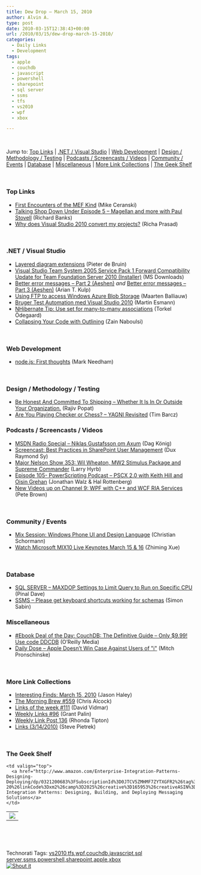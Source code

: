 ```yaml
---
title: Dew Drop – March 15, 2010
author: Alvin A.
type: post
date: 2010-03-15T12:38:43+00:00
url: /2010/03/15/dew-drop-march-15-2010/
categories:
  - Daily Links
  - Development
tags:
  - apple
  - couchdb
  - javascript
  - powershell
  - sharepoint
  - sql server
  - ssms
  - tfs
  - vs2010
  - wpf
  - xbox

---
```

&#160;

Jump to: [Top Links][1] | [.NET / Visual Studio][2] | [Web Development][3] | [Design / Methodology / Testing][4] | [Podcasts / Screencasts / Videos][5] | [Community / Events][6] | [Database][7] | [Miscellaneous][8] | [More Link Collections][9] | [The Geek Shelf][10] 

&#160;

### <a name="top"></a>Top Links

  * [First Encounters of the MEF Kind][11] (Mike Ceranski)
  * [Talking Shop Down Under Episode 5 &#8211; Magellan and more with Paul Stovell][12] (Richard Banks)
  * [Why does Visual Studio 2010 convert my projects?][13] (Richa Prasad)

&#160;

### <a name="dotnet"></a>.NET / Visual Studio

  * [Layered diagram extensions][14] (Pieter de Bruin)
  * [Visual Studio Team System 2005 Service Pack 1 Forward Compatibility Update for Team Foundation Server 2010 (Installer)][15] (MS Downloads)
  * [Better error messages – Part 2 (Aeshen)][16] _and_&#160;[Better error messages – Part 3 (Aeshen)][17] (Arian T. Kulp)
  * [Using FTP to access Windows Azure Blob Storage][18] (Maarten Balliauw)
  * [Bruger Test Automation med Visual Studio 2010][19] (Martin Esmann)
  * [NHibernate Tip: Use set for many-to-many associations][20] (Torkel Ödegaard)
  * [Collapsing Your Code with Outlining][21] (Zain Naboulsi)

&#160;

### <a name="web"></a>Web Development

  * [node.js: First thoughts][22] (Mark Needham)

&#160;

### <a name="design"></a>Design / Methodology / Testing

  * [Be Honest And Committed To Shipping &#8211; Whether It Is In Or Outside Your Organization.][23] (Rajiv Popat)
  * [Are You Playing Checker or Chess? &#8211; YAGNI Revisited][24] (Tim Barcz)

<a name="silverlight"></a>

### <a name="podcasts"></a>Podcasts / Screencasts / Videos

  * [MSDN Radio Special – Niklas Gustafsson om Axum][25] (Dag König)
  * [Screencast: Best Practices in SharePoint User Management][26] (Dux Raymond Sy)
  * [Major Nelson Show 353: Wil Wheaton, MW2 Stimulus Package and Supreme Commander][27] (Larry Hyrb)
  * [Episode 105- PowerScripting Podcast &#8211; PSCX 2.0 with Keith Hill and Oisin Grehan][28] (Jonathan Walz & Hal Rottenberg)
  * [New Videos up on Channel 9: WPF with C++ and WCF RIA Services][29] (Pete Brown)

&#160;

### <a name="events"></a>Community / Events

  * [Mix Session: Windows Phone UI and Design Language][30] (Christian Schormann)
  * [Watch Microsoft MIX10 Live Keynotes March 15 & 16][31] (Zhiming Xue)

&#160;

### <a name="db"></a>Database

  * [SQL SERVER – MAXDOP Settings to Limit Query to Run on Specific CPU][32] (Pinal Dave)
  * [SSMS &#8211; Please get keyboard shortcuts working for schemas][33] (Simon Sabin)

<a name="sp"></a>

### <a name="misc"></a>Miscellaneous

  * [#Ebook Deal of the Day: CouchDB: The Definitive Guide &#8211; Only $9.99! Use code DDCDB][34] (O&#8217;Reilly Media)
  * [Daily Dose &#8211; Apple Doesn&#8217;t Win Case Against Users of "i"][35] (Mitch Pronschinske)

&#160;

### <a name="links"></a>More Link Collections

  * [Interesting Finds: March 15, 2010][36] (Jason Haley)
  * [The Morning Brew #559][37] (Chris Alcock)
  * [Links of the week #111][38] (David Vidmar)
  * [Weekly Links #96][39] (Grant Palin)
  * [Weekly Link Post 136][40] (Rhonda Tipton)
  * [Links (3/14/2010)][41] (Steve Pietrek)

&#160;

### <a name="shelf"></a>The Geek Shelf

<table border="0" cellspacing="0" cellpadding="0">
  <tr>
    <td>
      <img data-recalc-dims="1" decoding="async" src="https://i0.wp.com/ecx.images-amazon.com/images/I/51tVn4YqQUL._SL160_.jpg?w=660" />
    </td>
    
    <td valign="top">
      <a href="http://www.amazon.com/Enterprise-Integration-Patterns-Designing-Deploying/dp/0321200683%3FSubscriptionId%3D0JTCV5ZMHMF7ZYTXGFR2%26tag%3Dalvinashcraft-20%26linkCode%3Dxm2%26camp%3D2025%26creative%3D165953%26creativeASIN%3D0321200683">Enterprise Integration Patterns: Designing, Building, and Deploying Messaging Solutions</a>
    </td>
  </tr>
</table>

&#160;

<div style="padding-bottom: 0px; margin: 0px; padding-left: 0px; padding-right: 0px; display: inline; float: none; padding-top: 0px" id="scid:C16BAC14-9A3D-4c50-9394-FBFEF7A93539:5b4b4e08-4ea3-4f3a-b360-45e84194ed9a" class="wlWriterSmartContent">
  <!--dotnetkickit-->
</div>

&#160;

<div style="padding-bottom: 0px; margin: 0px; padding-left: 0px; padding-right: 0px; display: inline; float: none; padding-top: 0px" id="scid:0767317B-992E-4b12-91E0-4F059A8CECA8:d3aea382-dd87-4c63-ba0a-94719e41706a" class="wlWriterSmartContent">
  Technorati Tags: <a href="http://technorati.com/tags/vs2010" rel="tag">vs2010</a>,<a href="http://technorati.com/tags/tfs" rel="tag">tfs</a>,<a href="http://technorati.com/tags/wpf" rel="tag">wpf</a>,<a href="http://technorati.com/tags/couchdb" rel="tag">couchdb</a>,<a href="http://technorati.com/tags/javascript" rel="tag">javascript</a>,<a href="http://technorati.com/tags/sql+server" rel="tag">sql server</a>,<a href="http://technorati.com/tags/ssms" rel="tag">ssms</a>,<a href="http://technorati.com/tags/powershell" rel="tag">powershell</a>,<a href="http://technorati.com/tags/sharepoint" rel="tag">sharepoint</a>,<a href="http://technorati.com/tags/apple" rel="tag">apple</a>,<a href="http://technorati.com/tags/xbox" rel="tag">xbox</a>
</div>

<div class="wlWriterHeaderFooter" style="margin:0px; padding:0px 0px 0px 0px;">
  <div class="shoutIt">
    <a rev="vote-for" href="http://dotnetshoutout.com/Submit?url=http%3a%2f%2fwww.alvinashcraft.com%2f2010%2f03%2f15%2fdew-drop-march-15-2010%2f&title=Dew+Drop+-+March+15%2c+2010"><img decoding="async" alt="Shout it" src="http://dotnetshoutout.com/image.axd?url=https://morningdew-bpc6g3a0fgaxdxcu.eastus2-01.azurewebsites.net/2010/03/15/dew-drop-march-15-2010/" style="border:0px" /></a>
  </div>
</div>

 [1]: https://morningdew-bpc6g3a0fgaxdxcu.eastus2-01.azurewebsites.net/#top
 [2]: https://morningdew-bpc6g3a0fgaxdxcu.eastus2-01.azurewebsites.net/#dotnet
 [3]: https://morningdew-bpc6g3a0fgaxdxcu.eastus2-01.azurewebsites.net/#web
 [4]: https://morningdew-bpc6g3a0fgaxdxcu.eastus2-01.azurewebsites.net/#design
 [5]: https://morningdew-bpc6g3a0fgaxdxcu.eastus2-01.azurewebsites.net/#podcasts
 [6]: https://morningdew-bpc6g3a0fgaxdxcu.eastus2-01.azurewebsites.net/#events
 [7]: https://morningdew-bpc6g3a0fgaxdxcu.eastus2-01.azurewebsites.net/#db
 [8]: https://morningdew-bpc6g3a0fgaxdxcu.eastus2-01.azurewebsites.net/#misc
 [9]: https://morningdew-bpc6g3a0fgaxdxcu.eastus2-01.azurewebsites.net/#links
 [10]: https://morningdew-bpc6g3a0fgaxdxcu.eastus2-01.azurewebsites.net/#shelf
 [11]: http://feedproxy.google.com/~r/codecapers/~3/Vq7-UQwgzlo/post.aspx
 [12]: http://feedproxy.google.com/~r/TalkingShopDownUnder/~3/c-qtgTyVeUQ/episode-5-magellan-and-more-with-paul.html
 [13]: http://blogs.msdn.com/visualstudio/archive/2010/03/15/why-does-visual-studio-2010-convert-my-projects.aspx
 [14]: http://www.pieterdebruin.net/2010/03/15/LayeredDiagramExtensions.aspx
 [15]: http://feedproxy.google.com/~r/MicrosoftDownloadCenter/~3/AAUBx3Qw00g/details.aspx
 [16]: http://ariankulp.com/archive/2010/03/14/better-error-messages-ndash-part-2-aeshen.aspx
 [17]: http://ariankulp.com/archive/2010/03/14/better-error-messages-ndash-part-3-aeshen.aspx
 [18]: http://blog.maartenballiauw.be/post.aspx?id=f7f93392-4df3-4629-931a-8bba886fd372
 [19]: http://channel9.msdn.com/posts/martinesmann/Bruger-Test-Automation-med-Visual-Studio-2010/
 [20]: http://www.codinginstinct.com/2010/03/nhibernate-tip-use-set-for-many-to-many.html
 [21]: http://feedproxy.google.com/~r/zainnab/~3/arDUoLqKdJQ/collapsing-your-code-with-outlining-vstipedit0029.aspx
 [22]: http://feedproxy.google.com/~r/MarkNeedham/~3/PhBtKF6D7CE/
 [23]: http://www.thousandtyone.com/blog/BeHonestAndCommittedToShippingWhetherItIsInOrOutsideYourOrganization.aspx
 [24]: http://feedproxy.google.com/~r/Devlicious/~3/kbVzf_O85Ec/are-you-playing-checker-or-chess-yagni-revisited.aspx
 [25]: http://channel9.msdn.com/posts/buzzfrog/MSDN-Radio-Special--Niklas-Gustafsson-om-Axum/
 [26]: http://feedproxy.google.com/~r/Meetdux/~3/UTylsRDOY1E/Best-Practices-SharePoint-User-Management.aspx
 [27]: http://feedproxy.google.com/~r/MajorNelsonblogcast/~3/jg-qyeoZjCU/show-353-wil-wheaton-mw2-stimulus-package-and-supreme-commander.aspx
 [28]: http://feedproxy.google.com/~r/Powerscripting/~3/c5iDow_w7tw/index.php
 [29]: http://feedproxy.google.com/~r/PeteBrown/~3/NuS-p-HukhI/new-videos-up-on-channel-9-wpf-with-cplusplus-and-wcf-ria-services
 [30]: http://electricbeach.org/?p=442
 [31]: http://blogs.msdn.com/zxue/archive/2010/03/14/watch-microsoft-mix10-live-keynotes-march-15-16.aspx
 [32]: http://blog.sqlauthority.com/2010/03/15/sql-server-maxdop-settings-to-limit-query-to-run-on-specific-cpu/
 [33]: http://feedproxy.google.com/~r/SimonsSqlServerStuff/~3/dAFjy9tbB4A/SSMS---Please-get-keyboard-shortcuts-working-for-schemas.aspx
 [34]: http://feeds.oreilly.com/~r/oreilly/news/~3/CIkjtHaObwQ/
 [35]: http://feeds.dzone.com/~r/zones/dotnet/~3/YEBKosLs0-U/dzone-daily-dose-315
 [36]: http://jasonhaley.com/blog/post.aspx?id=f6901bdc-1f76-40c0-8c01-21b055c02ecc
 [37]: http://feedproxy.google.com/~r/ReflectivePerspective/~3/WD1K09bUyU4/
 [38]: http://feeds.vidmar.net/~r/BiteMyBytes/~3/GGdSJpepg8g/links-of-the-week-111.aspx
 [39]: http://grantpalin.com/2010/03/14/weekly-links-96/
 [40]: http://rhondatipton.net/2010/03/14/weekly-link-post-136/
 [41]: http://spietrek.blogspot.com/2010/03/links-3142010.html